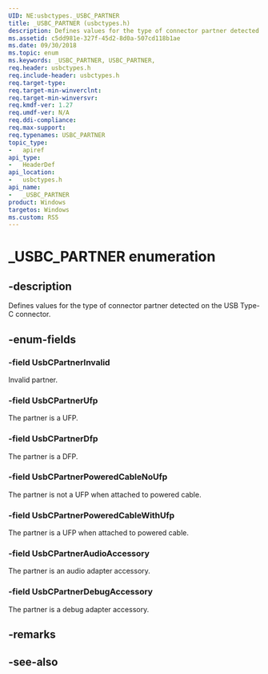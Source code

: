 ```yaml
---
UID: NE:usbctypes._USBC_PARTNER
title: _USBC_PARTNER (usbctypes.h)
description: Defines values for the type of connector partner detected on the USB Type-C connector.
ms.assetid: c5dd981e-327f-45d2-8d0a-507cd118b1ae
ms.date: 09/30/2018
ms.topic: enum
ms.keywords: _USBC_PARTNER, USBC_PARTNER, 
req.header: usbctypes.h
req.include-header: usbctypes.h
req.target-type:
req.target-min-winverclnt:
req.target-min-winversvr:
req.kmdf-ver: 1.27
req.umdf-ver: N/A
req.ddi-compliance:
req.max-support:
req.typenames: USBC_PARTNER
topic_type: 
-	apiref
api_type: 
-	HeaderDef
api_location: 
-	usbctypes.h
api_name: 
-	_USBC_PARTNER
product: Windows
targetos: Windows
ms.custom: RS5
---
```


# _USBC_PARTNER enumeration

## -description
Defines values for the type of connector partner detected on the USB Type-C connector.


## -enum-fields

### -field UsbCPartnerInvalid 
Invalid partner.

### -field UsbCPartnerUfp 
The partner is a UFP.

### -field UsbCPartnerDfp 
The partner is a DFP.

### -field UsbCPartnerPoweredCableNoUfp 
The partner is not a UFP when attached to powered cable.

### -field UsbCPartnerPoweredCableWithUfp
The partner is a UFP when attached to powered cable.

### -field UsbCPartnerAudioAccessory 
The partner is an audio adapter accessory. 

### -field UsbCPartnerDebugAccessory 
The partner is a debug adapter accessory.

## -remarks

## -see-also
